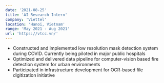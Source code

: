 ```yaml
---
date: '2021-08-25'
title: 'AI Research Intern'
company: 'Viettel'
location: 'Hanoi, Vietnam'
range: 'May 2021 - Aug 2021'
url: 'https://vtcc.vn/'
---
```


- Constructed and implemented low resolution mask detection system during COVID. Currently being piloted in major public hospitals
- Optimized and delivered data pipeline for computer-vision based fire detection system for urban environments
- Participated in infrastructure development for OCR-based file digitization initiative